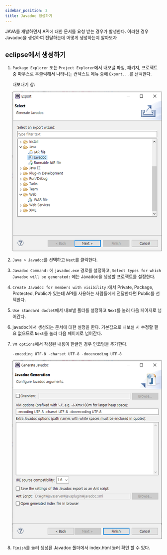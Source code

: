 ```yaml
---
sidebar_position: 2
title: Javadoc 생성하기
---
```


JAVA를 개발하면서 API에 대한 문서를 요청 받는 경우가 발생한다. 이러한 경우 Javadoc을 생성하여 전달하는데 어떻게 생성하는지 알아보자

## eclipse에서 생성하기

1. `Package Explorer` 또는 `Project Explorer`에서 내보낼 파일, 패키지, 프로젝트 중 마우스로 우클릭해서 나타나는 컨텍스트 메뉴 중에 `Export...`를 선택한다.

    내보내기 창:

    ![내보내기 창](/img/java/javadoc/eclipse_2022-04-27_14-58-09.png)

1. `Java > Javadoc`를 선택하고 `Next`를 클릭한다.

1. `Javadoc Command:` 에 `javadoc.exe` 경로를 설정하고, `Select types for which Javadoc will be generated:` 에는 Javadoc을 생성할 프로젝트를 설정한다.

1. `Create Javadoc for members with visibility:`에서 Private, Package, Protected, Public가 있는데 API를 사용하는 사람들에게 전달한다면 Public를 선택한다.

1. `Use standard doclet`에서 내보낼 폴더를 설정하고 `Next`를 눌러 다음 페이지로 넘어간다.

1. javadoc에서 생성되는 문서에 대한 설정을 한다. 기본값으로 내보낼 시 수정할 필요 없으므로 `Next`를 눌러 다음 페이지로 넘어간다.

1. `VM options`에서 작성된 내용이 한글인 경우 인코딩을 추가한다.

    ```
    -encoding UTF-8 -charset UTF-8 -docencoding UTF-8
    ```

    ![VM options 설청 창](/img/java/javadoc/eclipse_2022-04-27_15-24-18.png)

1. `Finish`를 눌러 생성된 Javadoc 폴더에서 index.html 눌러 확인 할 수 있다.



